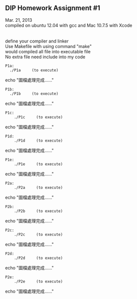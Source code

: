 DIP Homework Assignment #1 <br />
---
Mar. 21, 2013<br />
compiled on ubuntu 12.04 with gcc and Mac 10.7.5 with Xcode<br />
<br />
<br />
define your compiler and linker<br />
Use Makefile with using command "make"<br />
would compiled all file into executable file <br />
No extra file need include into my code<br />

    P1a:
      ./P1a     (to execute)
echo "圖檔處理完成......"

    P1b:
      ./P1b     (to execute)
echo "圖檔處理完成......"

    P1c:
    	./P1c     (to execute)
echo "圖檔處理完成......"

    P1d:
    	./P1d     (to execute)
echo "圖檔處理完成......"

    P1e:
    	./P1e     (to execute)
echo "圖檔處理完成......"

    P2a:
    	./P2a     (to execute)
echo "圖檔處理完成......"

    P2b:
    	./P2b     (to execute)
echo "圖檔處理完成......"

    P2c:
    	./P2c     (to execute)
echo "圖檔處理完成......"

    P2d:
    	./P2d     (to execute)
echo "圖檔處理完成......"

    P2e:
    	./P2e     (to execute)
echo "圖檔處理完成......"


